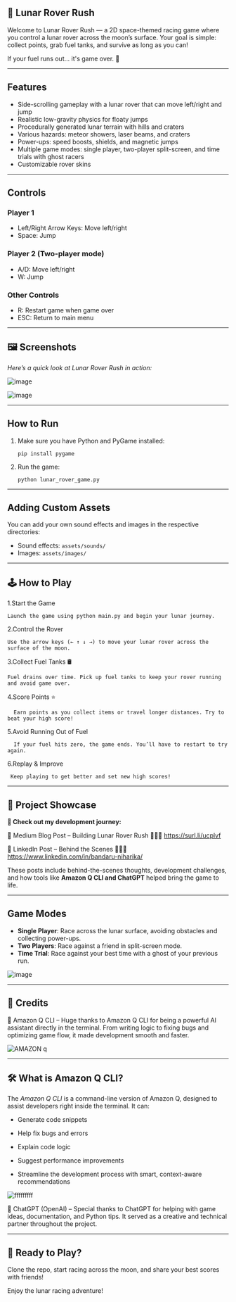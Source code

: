 ## 🚀 Lunar Rover Rush

Welcome to Lunar Rover Rush — a 2D space-themed racing game where you control a lunar rover across the moon’s surface. Your goal is simple: collect points, grab fuel tanks, and survive as long as you can!

If your fuel runs out... it's game over. 🌌

---

## Features

- Side-scrolling gameplay with a lunar rover that can move left/right and jump
- Realistic low-gravity physics for floaty jumps
- Procedurally generated lunar terrain with hills and craters
- Various hazards: meteor showers, laser beams, and craters
- Power-ups: speed boosts, shields, and magnetic jumps
- Multiple game modes: single player, two-player split-screen, and time trials with ghost racers
- Customizable rover skins

---

## Controls

### Player 1
- Left/Right Arrow Keys: Move left/right
- Space: Jump

### Player 2 (Two-player mode)
- A/D: Move left/right
- W: Jump

### Other Controls
- R: Restart game when game over
- ESC: Return to main menu

---  

## 🖼️ Screenshots

_Here’s a quick look at Lunar Rover Rush in action:_

![image](https://github.com/user-attachments/assets/ba5899b0-c861-422e-a0f9-42b374902b0c)


![image](https://github.com/user-attachments/assets/940c0c8d-b2c1-4e81-94c8-39509f022546)

---
  

## How to Run

1. Make sure you have Python and PyGame installed:
   ```
   pip install pygame
   ```

2. Run the game:
   ```
   python lunar_rover_game.py
   ```

 ---  

## Adding Custom Assets

You can add your own sound effects and images in the respective directories:
- Sound effects: `assets/sounds/`
- Images: `assets/images/`

---


## 🕹️ How to Play

   1.Start the Game

    Launch the game using python main.py and begin your lunar journey.


   2.Control the Rover

    Use the arrow keys (← ↑ ↓ →) to move your lunar rover across the surface of the moon.


   3.Collect Fuel Tanks 🛢️

    Fuel drains over time. Pick up fuel tanks to keep your rover running and avoid game over.


   4.Score Points ⭐

      Earn points as you collect items or travel longer distances. Try to beat your high score!


   5.Avoid Running Out of Fuel

      If your fuel hits zero, the game ends. You’ll have to restart to try again.


   6.Replay & Improve

     Keep playing to get better and set new high scores!

 ---


## 📢 Project Showcase

**🔗 Check out my development journey:**

📝 Medium Blog Post – Building Lunar Rover Rush 💁🏻‍♀️ https://surl.li/ucplvf

💼 LinkedIn Post – Behind the Scenes 💁🏻‍♀️ https://www.linkedin.com/in/bandaru-niharika/

These posts include behind-the-scenes thoughts, development challenges, and how tools like **Amazon Q CLI and ChatGPT** helped bring the game to life.

---

## Game Modes

- **Single Player**: Race across the lunar surface, avoiding obstacles and collecting power-ups.
- **Two Players**: Race against a friend in split-screen mode.
- **Time Trial**: Race against your best time with a ghost of your previous run.

![image](https://github.com/user-attachments/assets/d77c4ce9-e662-4164-befe-09130511ffb6)


---  

## 🙏 Credits

🤖 Amazon Q CLI – Huge thanks to Amazon Q CLI for being a powerful AI assistant directly in the terminal. From writing logic to fixing bugs and optimizing game flow, it made development smooth and faster.

![AMAZON q](https://github.com/user-attachments/assets/f17e0976-dd0e-44a6-8dd2-061e1f959a7c)


---

## 🛠 What is Amazon Q CLI?

The _Amazon Q CLI_ is a command-line version of Amazon Q, designed to assist developers right inside the terminal. It can:

  + Generate code snippets

  + Help fix bugs and errors

  + Explain code logic

  + Suggest performance improvements

  + Streamline the development process with smart, context-aware recommendations


![fffffffff](https://github.com/user-attachments/assets/56579b6a-705c-4f27-9e08-66dc2c39a3a4)


🧠 ChatGPT (OpenAI) – Special thanks to ChatGPT for helping with game ideas, documentation, and Python tips. It served as a creative and technical partner throughout the project.


---

## 🚀 Ready to Play?

Clone the repo, start racing across the moon, and share your best scores with friends!


Enjoy the lunar racing adventure!
